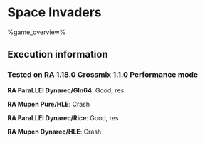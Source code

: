 # Space Invaders 

%game_overview%

## Execution information

### Tested on RA 1.18.0 Crossmix 1.1.0 Performance mode

**RA ParaLLEl Dynarec/Gln64**: Good, res

**RA Mupen Pure/HLE**: Crash

**RA ParaLLEl Dynarec/Rice**: Good, res

**RA Mupen Dynarec/HLE**: Crash